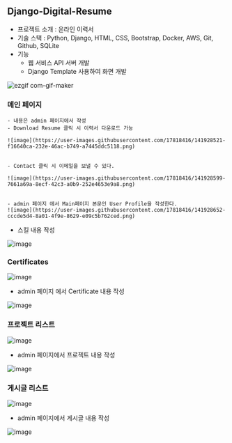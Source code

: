 ## Django-Digital-Resume

- 프로젝트 소개 :  온라인 이력서
- 기술 스택 : Python, Django, HTML, CSS, Bootstrap, Docker, AWS, Git, Github, SQLite
- 기능
    - 웹 서비스 API 서버 개발
    - Django Template 사용하여 화면 개발
    

 ![ezgif com-gif-maker](https://user-images.githubusercontent.com/17818416/141928092-0a9e42e7-ff89-4a2f-a3e3-30ab74faab05.gif)
    
   
   ### 메인 페이지
    
    - 내용은 admin 페이지에서 작성
    - Download Resume 클릭 시 이력서 다운로드 가능
    
    ![image](https://user-images.githubusercontent.com/17818416/141928521-f16640ca-232e-46ac-b749-a7445ddc5118.png)

    
    - Contact 클릭 시 이메일을 보낼 수 있다.
    
    ![image](https://user-images.githubusercontent.com/17818416/141928599-7661a69a-8ecf-42c3-a0b9-252e4653e9a8.png)

    
    - admin 페이지 에서 Main페이지 본문인 User Profile을 작성한다.
    ![image](https://user-images.githubusercontent.com/17818416/141928652-cccde5d4-8a01-4f9e-8629-e09c5b762ced.png)



  - 스킬 내용 작성

  ![image](https://user-images.githubusercontent.com/17818416/141928704-d56974cb-e0f8-4456-a041-8e6b3a5830ea.png)



### Certificates
![image](https://user-images.githubusercontent.com/17818416/141928830-987d5662-a60a-44a4-952a-7542cdd059fd.png)



- admin 페이지 에서 Certificate 내용 작성

![image](https://user-images.githubusercontent.com/17818416/141928913-94a9f4a9-cc34-4130-ba88-f4bdadf4767c.png)

### 프로젝트 리스트

![image](https://user-images.githubusercontent.com/17818416/141928974-d11e2039-4b22-4235-bd0d-2ff1e1056b7f.png)

- admin 페이지에서 프로젝트 내용 작성

![image](https://user-images.githubusercontent.com/17818416/141929024-eec84364-548e-403d-96fe-27a17475d0ec.png)

### 게시글 리스트

![image](https://user-images.githubusercontent.com/17818416/141929057-becd1107-3255-47c2-bbe0-2b747a3d69e3.png)

- admin 페이지에서 게시글 내용 작성

![image](https://user-images.githubusercontent.com/17818416/141929091-811393e3-7610-4d86-be79-2a37911499e6.png)

